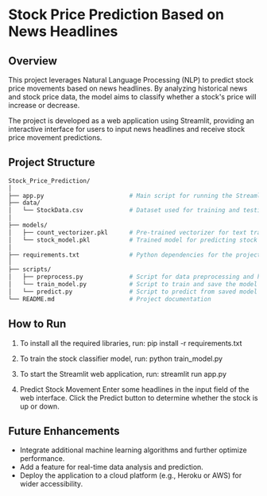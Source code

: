 # Stock Price Prediction Based on News Headlines

## Overview
This project leverages Natural Language Processing (NLP) to predict stock price movements based on news headlines. By analyzing historical news and stock price data, the model aims to classify whether a stock's price will increase or decrease.

The project is developed as a web application using Streamlit, providing an interactive interface for users to input news headlines and receive stock price movement predictions.

## Project Structure
```bash 
Stock_Price_Prediction/
│
├── app.py                        # Main script for running the Streamlit app
├── data/
│   └── StockData.csv             # Dataset used for training and testing
│
├── models/
│   ├── count_vectorizer.pkl      # Pre-trained vectorizer for text transformation
│   └── stock_model.pkl           # Trained model for predicting stock movements
│
├── requirements.txt              # Python dependencies for the project
│
├── scripts/
│   ├── preprocess.py             # Script for data preprocessing and headline preparation
│   └── train_model.py            # Script to train and save the model
│   └── predict.py                # Script to predict from saved model
└── README.md                     # Project documentation
```
## How to Run
1. To install all the required libraries, run:
   pip install -r requirements.txt

2. To train the stock classifier model, run:
   python train_model.py

3. To start the Streamlit web application, run:
   streamlit run app.py
   
4. Predict Stock Movement
   Enter some headlines in the input field of the web interface.
   Click the Predict button to determine whether the stock is up or down.

## Future Enhancements
- Integrate additional machine learning algorithms and further optimize performance.
- Add a feature for real-time data analysis and prediction.
- Deploy the application to a cloud platform (e.g., Heroku or AWS) for wider accessibility.
   
